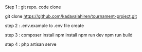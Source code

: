 Step 1 :
git repo. code clone 

git clone https://github.com/kadavalahiren/tournament-project.git

step 2 :
.env.example to .env file create 

step 3 :
composer install
npm install
npm run dev
npm run build

step 4 : 
php artisan serve
